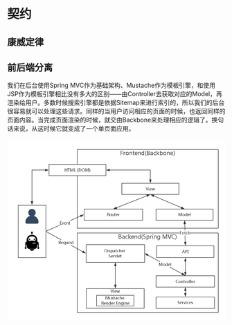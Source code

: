 契约
===

康威定律
---

前后端分离
---

我们在后台使用Spring MVC作为基础架构、Mustache作为模板引擎，和使用JSP作为模板引擎相比没有多大的区别——由Controller去获取对应的Model，再渲染给用户。多数时候搜索引擎都是依据Sitemap来进行索引的，所以我们的后台很容易就可以处理这些请求。同样的当用户访问相应的页面的时候，也返回同样的页面内容。当完成页面渲染的时候，就交由Backbone来处理相应的逻辑了。换句话来说，从这时候它就变成了一个单页面应用。

![Spring Backbone](./images/spring-backbone.png)

